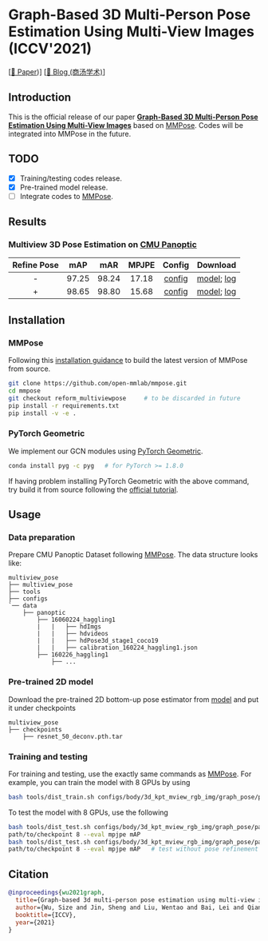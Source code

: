 # Graph-Based 3D Multi-Person Pose Estimation Using Multi-View Images (ICCV'2021)

\[[📜 Paper](https://openaccess.thecvf.com/content/ICCV2021/papers/Wu_Graph-Based_3D_Multi-Person_Pose_Estimation_Using_Multi-View_Images_ICCV_2021_paper.pdf))\]
\[[📰 Blog (商汤学术)](https://arxiv.org/abs/2204.08680)\]

## Introduction

This is the official release of our paper
[**Graph-Based 3D Multi-Person Pose Estimation Using Multi-View Images**](
https://openaccess.thecvf.com/content/ICCV2021/papers/Wu_Graph-Based_3D_Multi-Person_Pose_Estimation_Using_Multi-View_Images_ICCV_2021_paper.pdf) 
based on [MMPose](https://github.com/open-mmlab/mmpose). Codes will be integrated into MMPose in the future.

## TODO
- [x] Training/testing codes release.
- [x] Pre-trained model release.
- [ ] Integrate codes to [MMPose](https://github.com/open-mmlab/mmpose).

## Results

### Multiview 3D Pose Estimation on [CMU Panoptic](http://domedb.perception.cs.cmu.edu/)

 | Refine Pose | mAP| mAR | MPJPE | Config | Download |
 | :---: | :---: | :---: | :---: | :---: | :---: |
 | - | 97.25 | 98.24 | 17.18 |[config](configs/body/3d_kpt_mview_rgb_img/graph_pose/panoptic/gcn_cpn80x80x20_panoptic_cam5_end2end_test_without_refinement.py) | [model]();  [log]() |
 | + | 98.65 | 98.80 | 15.68 |[config](configs/body/3d_kpt_mview_rgb_img/graph_pose/panoptic/gcn_cpn80x80x20_panoptic_cam5_end2end.py) | [model]();  [log]() |


## Installation

### MMPose
Following this [installation guidance](https://github.com/open-mmlab/mmpose/blob/master/docs/en/install.md) to 
build the latest version of MMPose from source.

```bash
git clone https://github.com/open-mmlab/mmpose.git
cd mmpose
git checkout reform_multiviewpose     # to be discarded in future
pip install -r requirements.txt
pip install -v -e .
```

### PyTorch Geometric
We implement our GCN modules using [PyTorch Geometric](https://pytorch-geometric.readthedocs.io/en/latest/).
```bash
conda install pyg -c pyg   # for PyTorch >= 1.8.0
```
If having problem installing PyTorch Geometric with the above command, try build it from source following the 
[official tutorial](https://pytorch-geometric.readthedocs.io/en/latest/notes/installation.html).


## Usage

### Data preparation

Prepare CMU Panoptic Dataset following 
[MMPose](https://github.com/open-mmlab/mmpose/blob/master/docs/en/tasks/3d_body_keypoint.md#cmu-panoptic). 
The data structure looks like:

```
multiview_pose
├── multiview_pose
├── tools
├── configs
`── data
    ├── panoptic
        ├── 16060224_haggling1
        |   |   ├── hdImgs
        |   |   ├── hdvideos
        |   |   ├── hdPose3d_stage1_coco19
        |   |   ├── calibration_160224_haggling1.json
        ├── 160226_haggling1
            ├── ...
```

### Pre-trained 2D model
Download the pre-trained 2D bottom-up pose estimator from [model]() and put it under checkpoints
```
multiview_pose
├── checkpoints 
    ├── resnet_50_deconv.pth.tar
```

### Training and testing
For training and testing, use the exactly same commands as 
[MMPose](https://github.com/open-mmlab/mmpose/blob/master/docs/en/get_started.md#train-a-model).
For example, you can train the model with 8 GPUs by using 

```bash
bash tools/dist_train.sh configs/body/3d_kpt_mview_rgb_img/graph_pose/panoptic/gcn_cpn80x80x20_panoptic_cam5_end2end.py 8
```
To test the model with 8 GPUs, use the following
```bash
bash tools/dist_test.sh configs/body/3d_kpt_mview_rgb_img/graph_pose/panoptic/gcn_cpn80x80x20_panoptic_cam5_end2end.py \
path/to/checkpoint 8 --eval mpjpe mAP
bash tools/dist_test.sh configs/body/3d_kpt_mview_rgb_img/graph_pose/panoptic/gcn_cpn80x80x20_panoptic_cam5_end2end_test_without_refinement.py \
path/to/checkpoint 8 --eval mpjpe mAP   # test without pose refinement
```
## Citation

```bibtex
@inproceedings{wu2021graph,
  title={Graph-based 3d multi-person pose estimation using multi-view images},
  author={Wu, Size and Jin, Sheng and Liu, Wentao and Bai, Lei and Qian, Chen and Liu, Dong and Ouyang, Wanli},
  booktitle={ICCV},
  year={2021}
}
```
